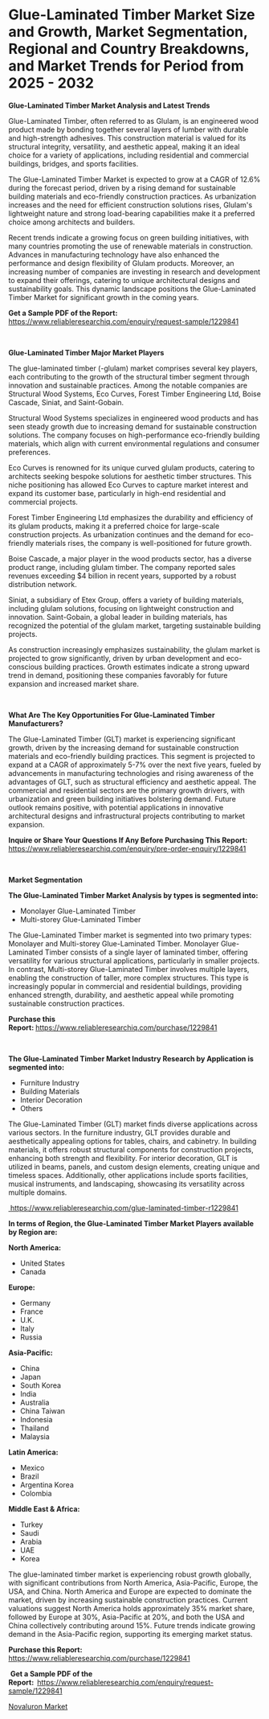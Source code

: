 <p><h1>Glue-Laminated Timber Market Size and Growth, Market Segmentation, Regional and Country Breakdowns, and Market Trends for Period from 2025 -  2032</h1></p><p><strong>Glue-Laminated Timber Market Analysis and Latest Trends</strong></p>
<p><p>Glue-Laminated Timber, often referred to as Glulam, is an engineered wood product made by bonding together several layers of lumber with durable and high-strength adhesives. This construction material is valued for its structural integrity, versatility, and aesthetic appeal, making it an ideal choice for a variety of applications, including residential and commercial buildings, bridges, and sports facilities.</p><p>The Glue-Laminated Timber Market is expected to grow at a CAGR of 12.6% during the forecast period, driven by a rising demand for sustainable building materials and eco-friendly construction practices. As urbanization increases and the need for efficient construction solutions rises, Glulam's lightweight nature and strong load-bearing capabilities make it a preferred choice among architects and builders.</p><p>Recent trends indicate a growing focus on green building initiatives, with many countries promoting the use of renewable materials in construction. Advances in manufacturing technology have also enhanced the performance and design flexibility of Glulam products. Moreover, an increasing number of companies are investing in research and development to expand their offerings, catering to unique architectural designs and sustainability goals. This dynamic landscape positions the Glue-Laminated Timber Market for significant growth in the coming years.</p></p>
<p><strong>Get a Sample PDF of the Report:&nbsp;</strong> <a href="https://www.reliableresearchiq.com/enquiry/request-sample/1229841?utm_campaign=3180&utm_medium=2&utm_source=Github&utm_content=ia&utm_term=01042025&utm_id=glue-laminated-timber">https://www.reliableresearchiq.com/enquiry/request-sample/1229841</a></p>
<p>&nbsp;</p>
<p><strong>Glue-Laminated Timber Major Market Players</strong></p>
<p><p>The glue-laminated timber (-glulam) market comprises several key players, each contributing to the growth of the structural timber segment through innovation and sustainable practices. Among the notable companies are Structural Wood Systems, Eco Curves, Forest Timber Engineering Ltd, Boise Cascade, Siniat, and Saint-Gobain.</p><p>Structural Wood Systems specializes in engineered wood products and has seen steady growth due to increasing demand for sustainable construction solutions. The company focuses on high-performance eco-friendly building materials, which align with current environmental regulations and consumer preferences.</p><p>Eco Curves is renowned for its unique curved glulam products, catering to architects seeking bespoke solutions for aesthetic timber structures. This niche positioning has allowed Eco Curves to capture market interest and expand its customer base, particularly in high-end residential and commercial projects.</p><p>Forest Timber Engineering Ltd emphasizes the durability and efficiency of its glulam products, making it a preferred choice for large-scale construction projects. As urbanization continues and the demand for eco-friendly materials rises, the company is well-positioned for future growth.</p><p>Boise Cascade, a major player in the wood products sector, has a diverse product range, including glulam timber. The company reported sales revenues exceeding $4 billion in recent years, supported by a robust distribution network.</p><p>Siniat, a subsidiary of Etex Group, offers a variety of building materials, including glulam solutions, focusing on lightweight construction and innovation. Saint-Gobain, a global leader in building materials, has recognized the potential of the glulam market, targeting sustainable building projects.</p><p>As construction increasingly emphasizes sustainability, the glulam market is projected to grow significantly, driven by urban development and eco-conscious building practices. Growth estimates indicate a strong upward trend in demand, positioning these companies favorably for future expansion and increased market share.</p></p>
<p>&nbsp;</p>
<p><strong>What Are The Key Opportunities For Glue-Laminated Timber Manufacturers?</strong></p>
<p><p>The Glue-Laminated Timber (GLT) market is experiencing significant growth, driven by the increasing demand for sustainable construction materials and eco-friendly building practices. This segment is projected to expand at a CAGR of approximately 5-7% over the next five years, fueled by advancements in manufacturing technologies and rising awareness of the advantages of GLT, such as structural efficiency and aesthetic appeal. The commercial and residential sectors are the primary growth drivers, with urbanization and green building initiatives bolstering demand. Future outlook remains positive, with potential applications in innovative architectural designs and infrastructural projects contributing to market expansion.</p></p>
<p><strong>Inquire or Share Your Questions If Any Before Purchasing This Report:</strong> <a href="https://www.reliableresearchiq.com/enquiry/pre-order-enquiry/1229841?utm_campaign=3180&utm_medium=2&utm_source=Github&utm_content=ia&utm_term=01042025&utm_id=glue-laminated-timber">https://www.reliableresearchiq.com/enquiry/pre-order-enquiry/1229841</a></p>
<p>&nbsp;</p>
<p><strong>Market Segmentation</strong></p>
<p><strong>The Glue-Laminated Timber Market Analysis by types is segmented into:</strong></p>
<p><ul><li>Monolayer Glue-Laminated Timber</li><li>Multi-storey Glue-Laminated Timber</li></ul></p>
<p><p>The Glue-Laminated Timber market is segmented into two primary types: Monolayer and Multi-storey Glue-Laminated Timber. Monolayer Glue-Laminated Timber consists of a single layer of laminated timber, offering versatility for various structural applications, particularly in smaller projects. In contrast, Multi-storey Glue-Laminated Timber involves multiple layers, enabling the construction of taller, more complex structures. This type is increasingly popular in commercial and residential buildings, providing enhanced strength, durability, and aesthetic appeal while promoting sustainable construction practices.</p></p>
<p><strong>Purchase this Report:&nbsp;</strong><a href="https://www.reliableresearchiq.com/purchase/1229841?utm_campaign=3180&utm_medium=2&utm_source=Github&utm_content=ia&utm_term=01042025&utm_id=glue-laminated-timber">https://www.reliableresearchiq.com/purchase/1229841</a></p>
<p>&nbsp;</p>
<p><strong>The Glue-Laminated Timber Market Industry Research by Application is segmented into:</strong></p>
<p><ul><li>Furniture Industry</li><li>Building Materials</li><li>Interior Decoration</li><li>Others</li></ul></p>
<p><p>The Glue-Laminated Timber (GLT) market finds diverse applications across various sectors. In the furniture industry, GLT provides durable and aesthetically appealing options for tables, chairs, and cabinetry. In building materials, it offers robust structural components for construction projects, enhancing both strength and flexibility. For interior decoration, GLT is utilized in beams, panels, and custom design elements, creating unique and timeless spaces. Additionally, other applications include sports facilities, musical instruments, and landscaping, showcasing its versatility across multiple domains.</p></p>
<p><a href="https://www.reliableresearchiq.com/glue-laminated-timber-r1229841?utm_campaign=3180&utm_medium=2&utm_source=Github&utm_content=ia&utm_term=01042025&utm_id=glue-laminated-timber">&nbsp;https://www.reliableresearchiq.com/glue-laminated-timber-r1229841</a></p>
<p><strong>In terms of Region, the Glue-Laminated Timber Market Players available by Region are:</strong></p>
<p>
    <p> <strong> North America: </strong>
        <ul>
            <li>United States</li>
            <li>Canada</li>
        </ul>
        </p> 
    <p> <strong> Europe: </strong>
        <ul>
            <li>Germany</li>
            <li>France</li>
            <li>U.K.</li>
            <li>Italy</li>
            <li>Russia</li>
        </ul>
        </p> 
    <p> <strong> Asia-Pacific: </strong>
        <ul>
            <li>China</li>
            <li>Japan</li>
            <li>South Korea</li>
            <li>India</li>
            <li>Australia</li>
            <li>China Taiwan</li>
            <li>Indonesia</li>
            <li>Thailand</li>
            <li>Malaysia</li>
        </ul>
        </p> 
    <p> <strong> Latin America: </strong>
        <ul>
            <li>Mexico</li>
            <li>Brazil</li>
            <li>Argentina Korea</li>
            <li>Colombia</li>
        </ul>
        </p> 
    <p> <strong> Middle East & Africa: </strong>
        <ul>
            <li>Turkey</li>
            <li>Saudi</li>
            <li>Arabia</li>
            <li>UAE</li>
            <li>Korea</li>
        </ul>
    </p>
    </p>
<p><p>The glue-laminated timber market is experiencing robust growth globally, with significant contributions from North America, Asia-Pacific, Europe, the USA, and China. North America and Europe are expected to dominate the market, driven by increasing sustainable construction practices. Current valuations suggest North America holds approximately 35% market share, followed by Europe at 30%, Asia-Pacific at 20%, and both the USA and China collectively contributing around 15%. Future trends indicate growing demand in the Asia-Pacific region, supporting its emerging market status.</p></p>
<p><strong>Purchase this Report: </strong><a href="https://www.reliableresearchiq.com/purchase/1229841?utm_campaign=3180&utm_medium=2&utm_source=Github&utm_content=ia&utm_term=01042025&utm_id=glue-laminated-timber">https://www.reliableresearchiq.com/purchase/1229841</a></p>
<p>&nbsp;<strong>Get a Sample PDF of the Report:&nbsp;&nbsp;</strong><a href="https://www.reliableresearchiq.com/enquiry/request-sample/1229841?utm_campaign=3180&utm_medium=2&utm_source=Github&utm_content=ia&utm_term=01042025&utm_id=glue-laminated-timber">https://www.reliableresearchiq.com/enquiry/request-sample/1229841</a></p>
<p><strong></strong></p>
<p><p><a href="https://github.com/huelarnzeba29/Market-Research-Report-List-1/blob/main/novaluron-market.md?utm_campaign=3180&utm_medium=2&utm_source=Github&utm_content=ia&utm_term=01042025&utm_id=glue-laminated-timber">Novaluron Market</a></p></p>